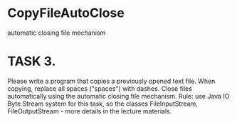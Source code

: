 # CopyFileAutoClose
 automatic closing file mechanism
# TASK 3. 
Please write a program that copies a previously opened text file.
When copying, replace all spaces ("spaces") with dashes.
Close files automatically using the automatic closing file mechanism.
Rule: use Java IO Byte Stream system for this task, so the classes FileInputStream, FileOutputStream - more details in the lecture materials.
